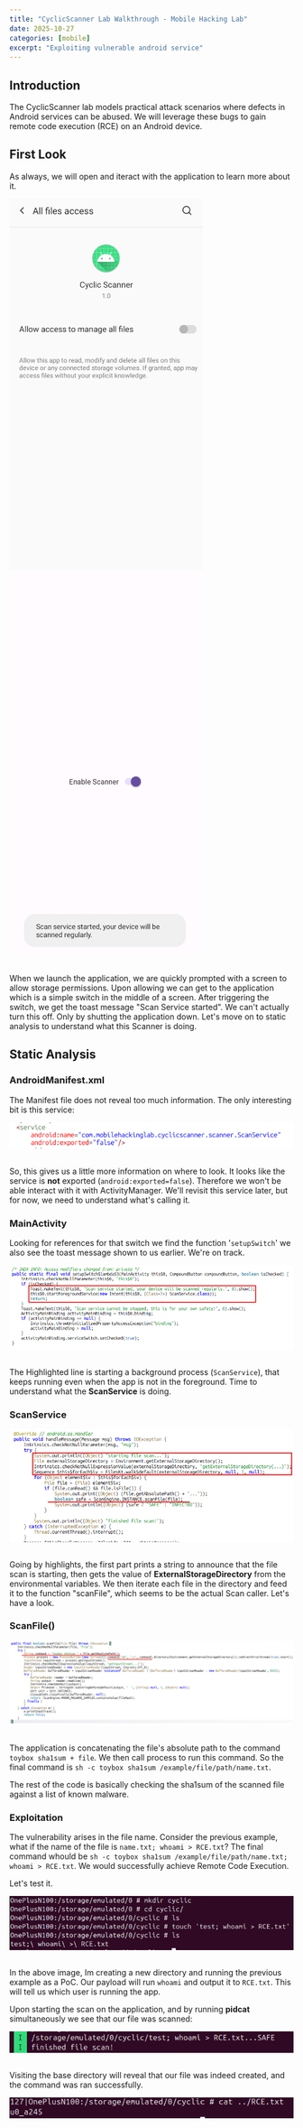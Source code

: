 ```yaml
---
title: "CyclicScanner Lab Walkthrough - Mobile Hacking Lab"
date: 2025-10-27
categories: [mobile]
excerpt: "Exploiting vulnerable android service"
---
```


## Introduction

The CyclicScanner lab models practical attack scenarios where defects in Android services can be abused. We will leverage these bugs to gain remote code execution (RCE) on an Android device.

## First Look

As always, we will open and iteract with the application to learn more about it.
<br>

<div class="image-row">
  <img src="../images/cyclic/perm.png" alt="permission Screen">
  <img src="../images/cyclic/enable.png" alt="Enable Screen">
</div>
<br>

When we launch the application, we are quickly prompted with a screen to allow storage permissions.
Upon allowing we can get to the application which is a simple switch in the middle of a screen.
After triggering the switch, we get the toast message "Scan Service started".
We can't actually turn this off. Only by shutting the application down.
Let's move on to static analysis to understand what this Scanner is doing.

## Static Analysis

### AndroidManifest.xml

The Manifest file does not reveal too much information. The only interesting bit is this service:
<br>

<div style="display: flex; justify-content: center;">
    <img src="../images/cyclic/Manifest.png" width="100%">
</div>
<br>

So, this gives us a little more information on where to look. It looks like the service is **not** exported (`android:exported=false`). Therefore we won't be able interact with it with ActivityManager. We'll revisit this service later, but for now, we need to understand what's calling it.

### MainActivity

Looking for references for that switch we find the function '`setupSwitch`' we also see the toast message shown to us earlier. We're on track.
<br>

<div style="display: flex; justify-content: center;">
    <img src="../images/cyclic/MainActivityStartService.png" width="100%">
</div>
<br>

The Highlighted line is starting a background process (`ScanService`), that keeps running even when the app is not in the foreground.
Time to understand what the **ScanService** is doing.

### ScanService

<div style="display: flex; justify-content: center;">
    <img src="../images/cyclic/ScanService.png" width="100%">
</div>
<br>

Going by highlights, the first part prints a string to announce that the file scan is starting, then gets the value of **ExternalStorageDirectory** from the environmental variables.
We then iterate each file in the directory and feed it to the function "scanFile", which seems to be the actual Scan caller. Let's have a look.

### ScanFile()


<div style="display: flex; justify-content: center;">
    <img src="../images/cyclic/startScan.png" width="100%">
</div>
<br>

The application is concatenating the file's absolute path to the command `toybox sha1sum + file`. We then call process to run this command. So the final command is `sh -c toybox sha1sum /example/file/path/name.txt`.

The rest of the code is basically checking the sha1sum of the scanned file against a list of known malware.

### Exploitation

The vulnerability arises in the file name. Consider the previous example, what if the name of the file is `name.txt; whoami > RCE.txt`?
The final command whould be `sh -c toybox sha1sum /example/file/path/name.txt; whoami > RCE.txt`.
We would successfully achieve Remote Code Execution.

Let's test it.

<div style="display: flex; justify-content: center;">
    <img src="../images/cyclic/touch-RCE.png" width="100%">
</div>
<br>

In the above image, Im creating a new directory and running the previous example as a PoC.
Our payload will run `whoami` and output it to `RCE.txt`. This will tell us which user is running the app.
<br>

Upon starting the scan on the application, and by running **pidcat** simultaneously we see that our file was scanned:

<div style="display: flex; justify-content: center;">
    <img src="../images/cyclic/pidcat-cyclicscanner.png" width="100%">
</div>
<br>

Visiting the base directory will reveal that our file was indeed created, and the command was ran successfully.

<div style="display: flex; justify-content: center;">
    <img src="../images/cyclic/rce_confirmed.png" width="100%">
</div>
<br>
